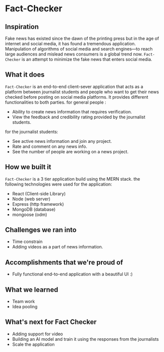 # Fact-Checker
## Inspiration
Fake news has existed since the dawn of the printing press but in the age of internet and
social media, it has found a tremendous application. Manipulation of algorithms of social
media and search engines—to reach large audiences and mislead news consumers is a
global trend now. `Fact-Checker` is an attempt to minimize the fake news that enters social media.

## What it does
`Fact-Checker` is an end-to-end client-sever application that acts as a platform between journalist students and people who want to get their news checked before posting on social media platforms.
It provides different functionalities to both parties. for general people : 
- Ability to create news information that requires verification.
- View the feedback and credibility rating provided by the journalist students.

for the journalist students:
- See active news information and join any project.
- Rate and comment on any news info.
- See the number of people are working on a news project.


## How we built it
 `Fact-Checker` is a 3 tier application build using the MERN stack. the following technologies were used for the application:
- React (Client-side Library)
- Node (web server)
- Express (http framework)
- MongoDB (database)
- mongoose (odm)

## Challenges we ran into
- Time constrain
- Adding videos as a part of news information.

## Accomplishments that we're proud of
- Fully functional end-to-end application with a beautiful UI :)

## What we learned
- Team work
- Idea pooling

## What's next for Fact Checker
- Adding support for video
- Building an AI model and train it using the responses from the journalists
- Scale the application
